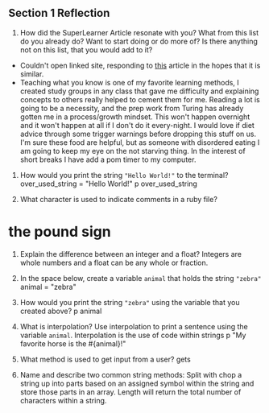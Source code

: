 ## Section 1 Reflection

1. How did the SuperLearner Article resonate with you? What from this list do you already do? Want to start doing or do more of? Is there anything not on this list, that you would add to it?
* Couldn't open linked site, responding to [this](https://medium.com/personal-growth/6-habits-of-super-learners-63d466a254fd) article in the hopes that it is similar.
* Teaching what you know is one of my favorite learning methods, I created study groups in any class that gave me difficulty and explaining concepts to others really helped to cement them for me. Reading a lot is going to be a necessity, and the prep work from Turing has already gotten me in a process/growth mindset. This won't happen overnight and it won't happen at all if I don't do it every-night. I would love if diet advice through some trigger warnings before dropping this stuff on us. I'm sure these food are helpful, but as someone with disordered eating I am going to keep my eye on the not starving thing. In the interest of short breaks I have add a pom timer to my computer.

1. How would you print the string `"Hello World!"` to the terminal?
over_used_string = "Hello World!"
p over_used_string

1. What character is used to indicate comments in a ruby file?
# the pound sign

1. Explain the difference between an integer and a float?
Integers are whole numbers and a float can be any whole or fraction.

1. In the space below, create a variable `animal` that holds the string `"zebra"`
animal = "zebra"

1. How would you print the string `"zebra"` using the variable that you created above?
p animal

1. What is interpolation? Use interpolation to print a sentence using the variable `animal`.
Interpolation is the use of code within strings
p "My favorite horse is the #{animal}!"

1. What method is used to get input from a user?
gets

1. Name and describe two common string methods:
Split with chop a string up into parts based on an assigned symbol within the string and store those parts in an array.
Length will return the total number of characters within a string.

